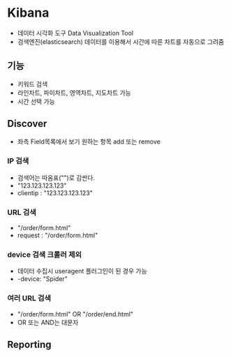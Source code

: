 # Kibana
* 데이터 시각화 도구 Data Visualization Tool
* 검색엔진(elasticsearch) 데이터를 이용해서 시간에 따른 차트를 자동으로 그려줌

## 기능
* 키워드 검색
* 라인차트, 파이차트, 영역차트, 지도차트 가능
* 시간 선택 가능

## Discover
* 좌측 Field목록에서 보기 원하는 항목 add 또는 remove

### IP 검색
* 검색어는 따옴표("")로 감싼다.
* "123.123.123.123" 
* clientip : "123.123.123.123"

### URL 검색
* "/order/form.html"
* request : "/order/form.html"

### device 검색 크롤러 제외
* 데이터 수집시 useragent 플러그인이 된 경우 가능
* -device: "Spider"

### 여러 URL 검색
* "/order/form.html" OR "/order/end.html"
* OR 또는 AND는 대문자

## Reporting

